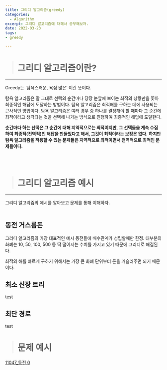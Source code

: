```yaml
---
title: 그리디 알고리즘(greedy)
categories: 
  - Algorithm
excerpt: 그리디 알고리즘에 대해서 공부해보자.
date: 2022-03-23
tags:
- greedy

---
```




> # 그리디 알고리즘이란?
---

Greedy는 ‘탐욕스러운, 욕심 많은’ 이란 뜻이다.

탐욕 알고리즘은 말 그대로 선택의 순간마다 당장 눈앞에 보이는 최적의 상황만을 쫓아 최종적인 해답에 도달하는 방법이다.
탐욕 알고리즘은 최적해를 구하는 데에 사용되는 근사적인 방법이다.
탐욕 알고리즘은 여러 경우 중 하나를 결정해야 할 때마다 그 순간에 최적이라고 생각되는 것을 선택해 나가는 방식으로 진행하여 최종적인 해답에 도달한다.

**순간마다 하는 선택은 그 순간에 대해 지역적으로는 최적이지만, 그 선택들을 계속 수집하여 최종적(전역적)인 해답을 만들었다고 해서, 그것이 최적이라는 보장은 없다.**
**하지만 탐욕 알고리즘을 적용할 수 있는 문제들은 지역적으로 최적이면서 전역적으로 최적인 문제들이다.**      


<br />
<br />


> # 그리디 알고리즘 예시
---

그리디 알고리즘의 예시를 알아보고 문제를 통해 이해하자.
<br />
<br />

## 동전 거스름돈

그리디 알고리즘의 가장 대표적인 예시
동전들에 배수관계가 성립할때만 한정.
대부분의 화폐는 10, 50, 100, 500 등 딱 떨어지는 수치를 가지고 있기 때문에 그리디로 해결된다.

최적의 해를 빠르게 구하기 위해서는 가장 큰 화폐 단위부터 돈을 거슬러주면 되기 때문이다.

## 최소 신장 트리
test


## 최단 경로
test



> # 문제 예시

[11047_동전 0](https://lee-jisang.github.io/baekjoon/2022/04/14/11047%EB%8F%99%EC%A0%84-0/)


